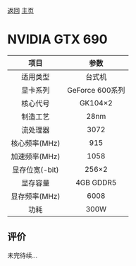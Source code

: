 [返回](../../)  [主页](../../../../)
# NVIDIA GTX 690

| 项目 | 参数 |
| :------: | :------: |
|适用类型 | 台式机|
|显卡系列| GeForce 600系列|
|核心代号| GK104×2 |
|制造工艺| 28nm |
|流处理器| 3072 |
|核心频率(MHz)| 915 |
|加速频率(MHz)|1058 |
|显存位宽(-bit)| 256×2 |
|显存容量| 4GB GDDR5 |
|显存频率(MHz)| 6008 |
|功耗|300W |

## 评价

 未完待续...